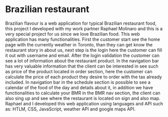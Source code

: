 # Brazilian restaurant

Brazilian flavour is a web application for typical Brazilian restaurant food, this project I developed with my work partner Raphael Molinaro and this is a very special project for us since we love Brazilian food.
This web application has many functionalities. First the customer start see the home page with the currently weather in Toronto, than they can get know the restaurant story in about us, next step is the login here the customer can fill it out with username and email.
After the login validation the customer can see a lot of information about the restaurant product. In the navigation bar has very valuable information that the client can be interested in see such as price of the product located in order section, here the customer can calculate the price of each product they desire to order with the tax already included.
In navigation bar in the schedule section is possible to see a calendar of the food of the day and details about it, in addition we have functionalities to calculate your BMR in the BMR nav section, the client can also sing up and see where the restaurant is located on sign and also map.
Raphael and I developed this web application using languages and API such as: HTLM, CSS, JavaScript, weather API and google maps API.
